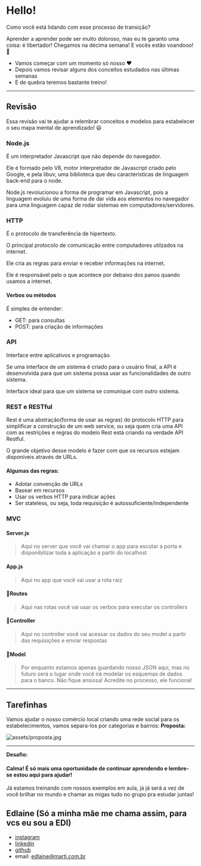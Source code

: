 # Hello!

Como você está lidando com esse processo de transição? 

Aprender a aprender pode ser muito doloroso, mas eu te garanto uma coisa: é libertador! Chegamos na décima semana! E vocês estão voandooo!  🚀

* Vamos começar com um momento só nosso ❤️
* Depois vamos revisar alguns dos conceitos estudados nas últimas semanas
* E de quebra teremos bastante treino!

---

## Revisão

Essa revisão vai te ajudar a relembrar conceitos e modelos para estabelecer o seu mapa mental de aprendizado! 😃

### Node.js

É um interpretador Javascript que não depende do navegador. 

Ele é formado pelo V8, motor interpretador de Javascript criado pelo Google, e pela libuv, uma biblioteca que deu características de linguagem back-end para o node.

Node.js revolucionou a forma de programar em Javascript, pois a linguagem evoluiu de uma forma de dar vida aos elementos no navegador para uma linguagem capaz de rodar sistemas em computadores/servidores.

### HTTP

É o protocolo de transferência de hipertexto. 

O principal protocolo de comunicação entre computadores utilzados na internet.

Ele cria as regras para enviar e receber informações na internet.

Ele é responsável pelo o que acontece por debaixo dos panos quando usamos a internet.

#### Verbos ou métodos

É simples de entender:

* GET: para consultas
* POST: para criação de informações




### API

Interface entre aplicativos e programação.

Se uma interface de um sistema é criado para o usuário final, a API é desenvolvida para que um sistema possa usar as funcionalidades de outro sistema.

Interface ideal para que um sistema se comunique com outro sistema.

### REST e RESTful

Rest é uma abstração(forma de usar as regras) do protocolo HTTP para simplificar a construção de um web service, ou seja quem cria uma API com as restrições e regras do modelo Rest está criando na verdade API Restful.

O grande objetivo desse modelo é fazer com que os recursos estejam disponíveis através de URLs.

#### Algumas das regras: 

* Adotar convenção de URLs
* Basear em recursos
* Usar os verbos HTTP para indicar ações
* Ser stateless, ou seja, toda requisição é autossuficiente/independente

### MVC


#### Server.js
> Aqui no server que você vai chamar o app para escutar a porta e disponibilizar toda a aplicação a partir do localhost

#### App.js
> Aqui no app que você vai usar a rota raiz 

#### 📂Routes
>  Aqui nas rotas você vai usar os verbos para  executar os controllers 

#### 📂Controller
> Aqui no controller você vai acessar os dados do seu model a partir das requisições e enviar respostas

#### 📂Model
> Por enquanto estamos apenas guardando nosso JSON aqui, mas no futuro será o lugar onde você irá modelar os esquemas de dados para o banco. Não fique ansiosa! Acredite no processo, ele funciona!




---

## Tarefinhas

Vamos ajudar o nosso comércio local criando uma rede social para os estabelecimentos, vamos separa-los por categorias e bairros:
**Proposta:**

![assets/proposta.jpg](assets/proposta.jpg)

---
**Desafio:**
#### Calma! É só mais uma oportunidade de continuar aprendendo e lembre-se estou aqui para ajudar!

Já estamos treinando com nossos exemplos em aula, já já será a vez de você brilhar no mundo e chamar as migas tudo no grupo pra estudar juntas! 

## Edlaine (Só a minha mãe me chama assim, para vcs eu sou a EDI)
- [instagram](https://www.instagram.com/pontesedlaine)
- [linkedin](https://www.linkedin.com/in/edlaine-pontes/)
- [github](https://github.com/edlaine-pontes)
- email: edlaine@marti.com.br